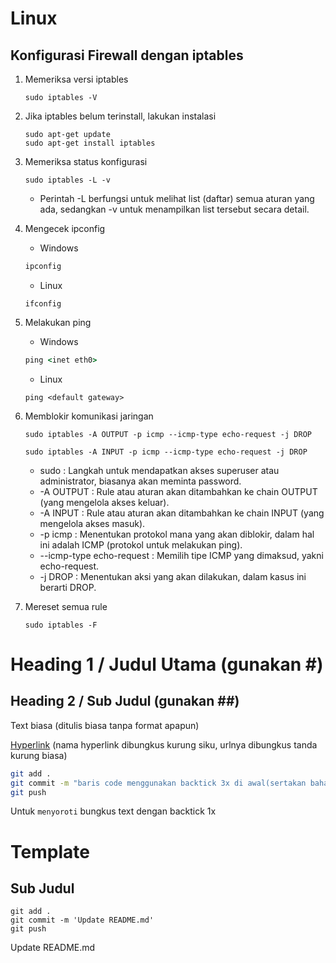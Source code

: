 # Linux

## Konfigurasi Firewall dengan iptables

1. Memeriksa versi iptables
	```console
	sudo iptables -V
	```

2. Jika iptables belum terinstall, lakukan instalasi
	```console
	sudo apt-get update
	sudo apt-get install iptables
	```

3. Memeriksa status konfigurasi
	```console
	sudo iptables -L -v
	```
	* Perintah -L berfungsi untuk melihat list (daftar) semua aturan yang ada, sedangkan -v untuk menampilkan list tersebut secara detail.

4. Mengecek ipconfig
	* Windows
	```cmd
	ipconfig
	```
	* Linux
	```console
	ifconfig
	```

5. Melakukan ping
	* Windows
	```cmd
	ping <inet eth0>
	```
	* Linux
	```console
	ping <default gateway>
	```

6. Memblokir komunikasi jaringan
	```console
	sudo iptables -A OUTPUT -p icmp --icmp-type echo-request -j DROP
	```
	```console
	sudo iptables -A INPUT -p icmp --icmp-type echo-request -j DROP
	```
	* sudo : Langkah untuk mendapatkan akses superuser atau administrator, biasanya akan meminta password.
	* -A OUTPUT : Rule atau aturan akan ditambahkan ke chain OUTPUT (yang mengelola akses keluar).
	* -A INPUT : Rule atau aturan akan ditambahkan ke chain INPUT (yang mengelola akses masuk).
	* -p icmp : Menentukan protokol mana yang akan diblokir, dalam hal ini adalah ICMP (protokol untuk melakukan ping).
	* --icmp-type echo-request : Memilih tipe ICMP yang dimaksud, yakni echo-request.
	* -j DROP : Menentukan aksi yang akan dilakukan, dalam kasus ini berarti DROP.

7. Mereset semua rule
	```console
	sudo iptables -F
	```

##
##

# Heading 1 / Judul Utama (gunakan #)

## Heading 2 / Sub Judul (gunakan ##)

Text biasa (ditulis biasa tanpa format apapun)

[Hyperlink](https://www.google.com) (nama hyperlink dibungkus kurung siku, urlnya dibungkus tanda kurung biasa)

```bash
git add .
git commit -m "baris code menggunakan backtick 3x di awal(sertakan bahasanya) dan akhir code"
git push
```

Untuk `menyoroti` bungkus text dengan backtick 1x

# Template

## Sub Judul 
```<bahasa>
git add .
git commit -m 'Update README.md'
git push

```

Update README.md